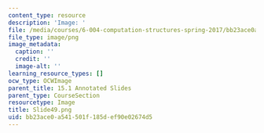 ```yaml
---
content_type: resource
description: 'Image: '
file: /media/courses/6-004-computation-structures-spring-2017/bb23ace0a541501f185def90e02674d5_Slide49.png
file_type: image/png
image_metadata:
  caption: ''
  credit: ''
  image-alt: ''
learning_resource_types: []
ocw_type: OCWImage
parent_title: 15.1 Annotated Slides
parent_type: CourseSection
resourcetype: Image
title: Slide49.png
uid: bb23ace0-a541-501f-185d-ef90e02674d5
---
```

